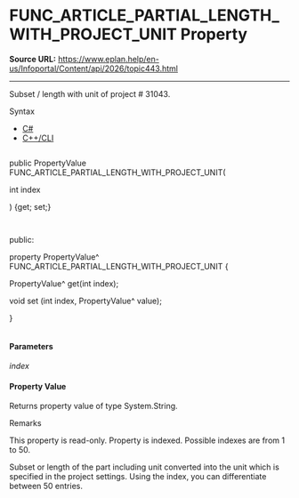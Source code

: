 # FUNC_ARTICLE_PARTIAL_LENGTH_WITH_PROJECT_UNIT Property

**Source URL:** https://www.eplan.help/en-us/Infoportal/Content/api/2026/topic443.html

---

Subset / length with unit of project # 31043.

Syntax

- [C#](#i-syntax-CS)
- [C++/CLI](#i-syntax-CPP2005)

```
```
public PropertyValue FUNC_ARTICLE_PARTIAL_LENGTH_WITH_PROJECT_UNIT( 

   int index

) {get; set;}
```
```

```
```
public:

property PropertyValue^ FUNC_ARTICLE_PARTIAL_LENGTH_WITH_PROJECT_UNIT {

   PropertyValue^ get(int index);

   void set (int index, PropertyValue^ value);

}
```
```

#### Parameters

*index*

#### Property Value

Returns property value of type System.String.

Remarks

This property is read-only. Property is indexed. Possible indexes are from 1 to 50.

Subset or length of the part including unit converted into the unit which is specified in the project settings. Using the index, you can differentiate between 50 entries.
